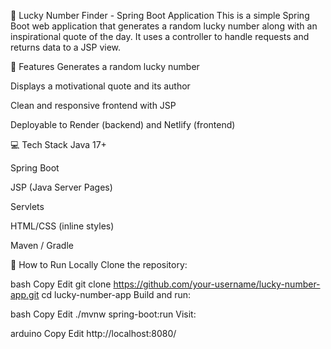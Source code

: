 🔮 Lucky Number Finder - Spring Boot Application
This is a simple Spring Boot web application that generates a random lucky number along with an inspirational quote of the day. It uses a controller to handle requests and returns data to a JSP view.

🌟 Features
Generates a random lucky number

Displays a motivational quote and its author

Clean and responsive frontend with JSP

Deployable to Render (backend) and Netlify (frontend)

💻 Tech Stack
Java 17+

Spring Boot

JSP (Java Server Pages)

Servlets

HTML/CSS (inline styles)

Maven / Gradle

🚀 How to Run Locally
Clone the repository:

bash
Copy
Edit
git clone https://github.com/your-username/lucky-number-app.git
cd lucky-number-app
Build and run:

bash
Copy
Edit
./mvnw spring-boot:run
Visit:

arduino
Copy
Edit
http://localhost:8080/
